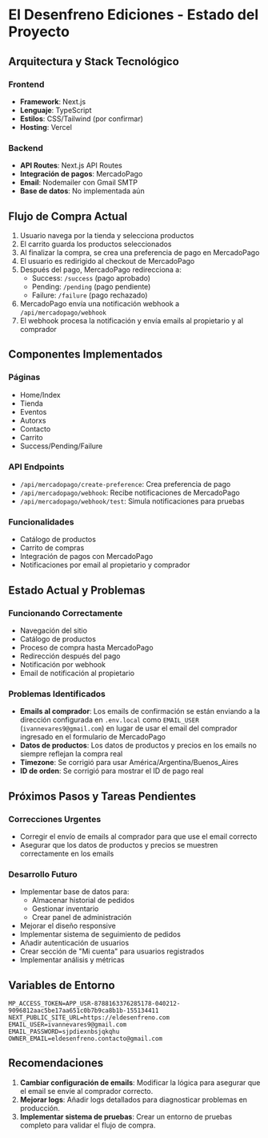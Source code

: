 # El Desenfreno Ediciones - Estado del Proyecto

## Arquitectura y Stack Tecnológico

### Frontend
- **Framework**: Next.js
- **Lenguaje**: TypeScript
- **Estilos**: CSS/Tailwind (por confirmar)
- **Hosting**: Vercel

### Backend
- **API Routes**: Next.js API Routes
- **Integración de pagos**: MercadoPago
- **Email**: Nodemailer con Gmail SMTP
- **Base de datos**: No implementada aún

## Flujo de Compra Actual

1. Usuario navega por la tienda y selecciona productos
2. El carrito guarda los productos seleccionados
3. Al finalizar la compra, se crea una preferencia de pago en MercadoPago
4. El usuario es redirigido al checkout de MercadoPago
5. Después del pago, MercadoPago redirecciona a:
   - Success: `/success` (pago aprobado)
   - Pending: `/pending` (pago pendiente)
   - Failure: `/failure` (pago rechazado)
6. MercadoPago envía una notificación webhook a `/api/mercadopago/webhook`
7. El webhook procesa la notificación y envía emails al propietario y al comprador

## Componentes Implementados

### Páginas
- Home/Index
- Tienda
- Eventos
- Autorxs
- Contacto
- Carrito
- Success/Pending/Failure

### API Endpoints
- `/api/mercadopago/create-preference`: Crea preferencia de pago
- `/api/mercadopago/webhook`: Recibe notificaciones de MercadoPago
- `/api/mercadopago/webhook/test`: Simula notificaciones para pruebas

### Funcionalidades
- Catálogo de productos
- Carrito de compras
- Integración de pagos con MercadoPago
- Notificaciones por email al propietario y comprador

## Estado Actual y Problemas

### Funcionando Correctamente
- Navegación del sitio
- Catálogo de productos
- Proceso de compra hasta MercadoPago
- Redirección después del pago
- Notificación por webhook
- Email de notificación al propietario

### Problemas Identificados
- **Emails al comprador**: Los emails de confirmación se están enviando a la dirección configurada en `.env.local` como `EMAIL_USER` (`ivannevares9@gmail.com`) en lugar de usar el email del comprador ingresado en el formulario de MercadoPago
- **Datos de productos**: Los datos de productos y precios en los emails no siempre reflejan la compra real
- **Timezone**: Se corrigió para usar América/Argentina/Buenos_Aires
- **ID de orden**: Se corrigió para mostrar el ID de pago real

## Próximos Pasos y Tareas Pendientes

### Correcciones Urgentes
- Corregir el envío de emails al comprador para que use el email correcto
- Asegurar que los datos de productos y precios se muestren correctamente en los emails

### Desarrollo Futuro
- Implementar base de datos para:
  - Almacenar historial de pedidos
  - Gestionar inventario
  - Crear panel de administración
- Mejorar el diseño responsive
- Implementar sistema de seguimiento de pedidos
- Añadir autenticación de usuarios
- Crear sección de "Mi cuenta" para usuarios registrados
- Implementar análisis y métricas

## Variables de Entorno
```
MP_ACCESS_TOKEN=APP_USR-8788163376285178-040212-9096812aac5be17aa651c0b7b9ca8b1b-155134411
NEXT_PUBLIC_SITE_URL=https://eldesenfreno.com
EMAIL_USER=ivannevares9@gmail.com
EMAIL_PASSWORD=sjpdiexnbsjqkqhu
OWNER_EMAIL=eldesenfreno.contacto@gmail.com
```

## Recomendaciones

1. **Cambiar configuración de emails**: Modificar la lógica para asegurar que el email se envíe al comprador correcto.
2. **Mejorar logs**: Añadir logs detallados para diagnosticar problemas en producción.
3. **Implementar sistema de pruebas**: Crear un entorno de pruebas completo para validar el flujo de compra. 